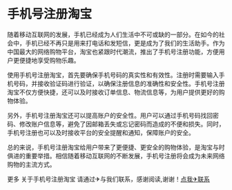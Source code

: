 # 手机号注册淘宝

随着移动互联网的发展，手机已经成为人们生活中不可或缺的一部分。在如今的社会中，手机已经不再只是用来打电话和发短信，更是成为了我们的生活助手。作为中国最大的网络购物平台，淘宝也紧跟时代潮流，推出了手机号注册功能，方便用户更便捷地享受购物乐趣。

使用手机号注册淘宝，首先要确保手机号码的真实性和有效性。注册时需要输入手机号码，并接收验证码进行验证，以确保注册信息的准确性和安全性。手机号注册淘宝不仅方便快捷，还可以及时接收订单信息、物流信息等，为用户提供更好的购物体验。

另外，手机号注册淘宝还可以提高账户的安全性。用户可以通过手机号码找回密码、修改账户信息等，避免了因邮箱丢失或忘记密码而造成的不便和损失。同时，手机号注册也可以及时接收平台的安全提醒和通知，保障账户的安全。

总的来说，手机号注册淘宝给用户带来了更便捷、更安全的购物体验，是淘宝与时俱进的重要举措。相信随着移动互联网的不断发展，手机号注册将会成为未来网络购物的主流方式。

更多 关于手机号注册淘宝 请通过✈与我们联系，感谢阅读,谢谢！[点我✈联系](https://b.k02.cc)